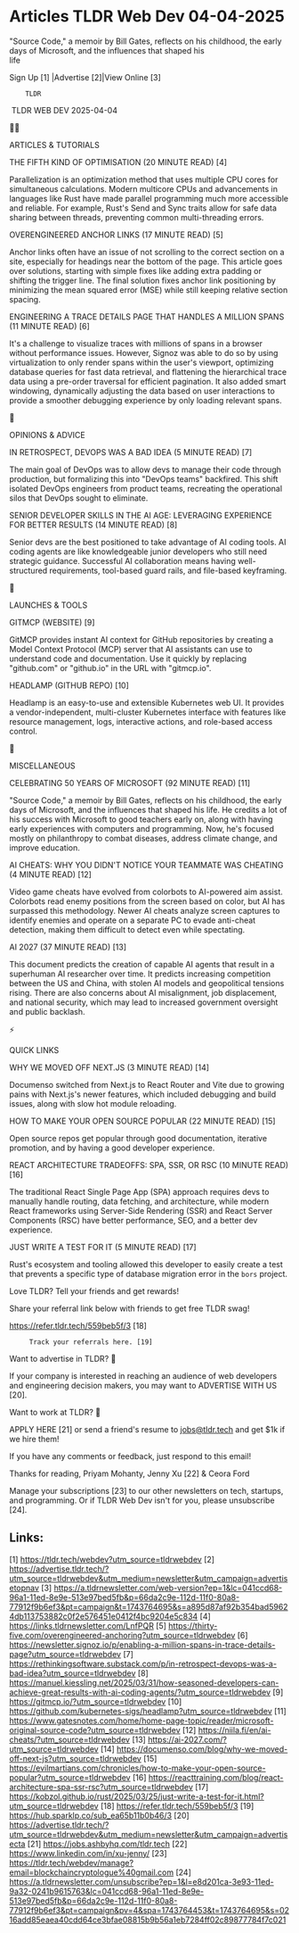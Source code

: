 # Articles TLDR Web Dev 04-04-2025

"Source Code," a memoir by Bill Gates, reflects on his childhood, the
early days of Microsoft, and the influences that shaped his
life ‌ ‌ ‌ ‌ ‌ ‌ ‌ ‌ ‌ ‌ ‌ ‌ ‌ ‌ ‌ ‌ ‌ ‌ ‌ ‌ ‌ ‌ ‌ ‌ ‌ ‌  ‌ ‌ ‌ ‌ ‌ ‌ ‌ ‌ ‌ ‌ ‌ ‌ ‌ ‌ ‌ ‌ ‌ ‌ ‌ ‌ ‌ ‌ ‌ ‌ ‌ ‌ 


 Sign Up [1] |Advertise [2]|View Online [3] 

		TLDR 

 TLDR WEB DEV 2025-04-04

🧑‍💻 

ARTICLES & TUTORIALS

 THE FIFTH KIND OF OPTIMISATION (20 MINUTE READ) [4] 

 Parallelization is an optimization method that uses multiple CPU
cores for simultaneous calculations. Modern multicore CPUs and
advancements in languages like Rust have made parallel programming
much more accessible and reliable. For example, Rust's Send and Sync
traits allow for safe data sharing between threads, preventing common
multi-threading errors. 

 OVERENGINEERED ANCHOR LINKS (17 MINUTE READ) [5] 

 Anchor links often have an issue of not scrolling to the correct
section on a site, especially for headings near the bottom of the
page. This article goes over solutions, starting with simple fixes
like adding extra padding or shifting the trigger line. The final
solution fixes anchor link positioning by minimizing the mean squared
error (MSE) while still keeping relative section spacing. 

 ENGINEERING A TRACE DETAILS PAGE THAT HANDLES A MILLION SPANS (11
MINUTE READ) [6] 

 It's a challenge to visualize traces with millions of spans in a
browser without performance issues. However, Signoz was able to do so
by using virtualization to only render spans within the user's
viewport, optimizing database queries for fast data retrieval, and
flattening the hierarchical trace data using a pre-order traversal for
efficient pagination. It also added smart windowing, dynamically
adjusting the data based on user interactions to provide a smoother
debugging experience by only loading relevant spans. 

🧠 

OPINIONS & ADVICE

 IN RETROSPECT, DEVOPS WAS A BAD IDEA (5 MINUTE READ) [7] 

 The main goal of DevOps was to allow devs to manage their code
through production, but formalizing this into "DevOps teams"
backfired. This shift isolated DevOps engineers from product teams,
recreating the operational silos that DevOps sought to eliminate. 

 SENIOR DEVELOPER SKILLS IN THE AI AGE: LEVERAGING EXPERIENCE FOR
BETTER RESULTS (14 MINUTE READ) [8] 

 Senior devs are the best positioned to take advantage of AI coding
tools. AI coding agents are like knowledgeable junior developers who
still need strategic guidance. Successful AI collaboration means
having well-structured requirements, tool-based guard rails, and
file-based keyframing. 

🚀 

LAUNCHES & TOOLS

 GITMCP (WEBSITE) [9] 

 GitMCP provides instant AI context for GitHub repositories by
creating a Model Context Protocol (MCP) server that AI assistants can
use to understand code and documentation. Use it quickly by replacing
"github.com" or "github.io" in the URL with "gitmcp.io". 

 HEADLAMP (GITHUB REPO) [10] 

 Headlamp is an easy-to-use and extensible Kubernetes web UI. It
provides a vendor-independent, multi-cluster Kubernetes interface with
features like resource management, logs, interactive actions, and
role-based access control. 

🎁 

MISCELLANEOUS

 CELEBRATING 50 YEARS OF MICROSOFT (92 MINUTE READ) [11] 

 "Source Code," a memoir by Bill Gates, reflects on his childhood, the
early days of Microsoft, and the influences that shaped his life. He
credits a lot of his success with Microsoft to good teachers early on,
along with having early experiences with computers and programming.
Now, he's focused mostly on philanthropy to combat diseases, address
climate change, and improve education. 

 AI CHEATS: WHY YOU DIDN'T NOTICE YOUR TEAMMATE WAS CHEATING (4 MINUTE
READ) [12] 

 Video game cheats have evolved from colorbots to AI-powered aim
assist. Colorbots read enemy positions from the screen based on color,
but AI has surpassed this methodology. Newer AI cheats analyze screen
captures to identify enemies and operate on a separate PC to evade
anti-cheat detection, making them difficult to detect even while
spectating. 

 AI 2027 (37 MINUTE READ) [13] 

 This document predicts the creation of capable AI agents that result
in a superhuman AI researcher over time. It predicts increasing
competition between the US and China, with stolen AI models and
geopolitical tensions rising. There are also concerns about AI
misalignment, job displacement, and national security, which may lead
to increased government oversight and public backlash. 

⚡ 

QUICK LINKS

 WHY WE MOVED OFF NEXT.JS (3 MINUTE READ) [14] 

 Documenso switched from Next.js to React Router and Vite due to
growing pains with Next.js's newer features, which included debugging
and build issues, along with slow hot module reloading. 

 HOW TO MAKE YOUR OPEN SOURCE POPULAR (22 MINUTE READ) [15] 

 Open source repos get popular through good documentation, iterative
promotion, and by having a good developer experience. 

 REACT ARCHITECTURE TRADEOFFS: SPA, SSR, OR RSC (10 MINUTE READ) [16] 

 The traditional React Single Page App (SPA) approach requires devs to
manually handle routing, data fetching, and architecture, while modern
React frameworks using Server-Side Rendering (SSR) and React Server
Components (RSC) have better performance, SEO, and a better dev
experience. 

 JUST WRITE A TEST FOR IT (5 MINUTE READ) [17] 

 Rust's ecosystem and tooling allowed this developer to easily create
a test that prevents a specific type of database migration error in
the `bors` project. 

Love TLDR? Tell your friends and get rewards!

 Share your referral link below with friends to get free TLDR swag! 

 https://refer.tldr.tech/559beb5f/3 [18] 

		 Track your referrals here. [19] 

Want to advertise in TLDR? 📰

 If your company is interested in reaching an audience of web
developers and engineering decision makers, you may want to ADVERTISE
WITH US [20]. 

Want to work at TLDR? 💼

 APPLY HERE [21] or send a friend's resume to jobs@tldr.tech and get
$1k if we hire them! 

 If you have any comments or feedback, just respond to this email! 

Thanks for reading, 
Priyam Mohanty, Jenny Xu [22] & Ceora Ford 

 Manage your subscriptions [23] to our other newsletters on tech,
startups, and programming. Or if TLDR Web Dev isn't for you, please
unsubscribe [24]. 

 

Links:
------
[1] https://tldr.tech/webdev?utm_source=tldrwebdev
[2] https://advertise.tldr.tech/?utm_source=tldrwebdev&utm_medium=newsletter&utm_campaign=advertisetopnav
[3] https://a.tldrnewsletter.com/web-version?ep=1&lc=041ccd68-96a1-11ed-8e9e-513e97bed5fb&p=66da2c9e-112d-11f0-80a8-77912f9b6ef3&pt=campaign&t=1743764695&s=a895d87af92b354bad59624db113753882c0f2e576451e0412f4bc9204e5c834
[4] https://links.tldrnewsletter.com/LnfPQR
[5] https://thirty-five.com/overengineered-anchoring?utm_source=tldrwebdev
[6] https://newsletter.signoz.io/p/enabling-a-million-spans-in-trace-details-page?utm_source=tldrwebdev
[7] https://rethinkingsoftware.substack.com/p/in-retrospect-devops-was-a-bad-idea?utm_source=tldrwebdev
[8] https://manuel.kiessling.net/2025/03/31/how-seasoned-developers-can-achieve-great-results-with-ai-coding-agents/?utm_source=tldrwebdev
[9] https://gitmcp.io/?utm_source=tldrwebdev
[10] https://github.com/kubernetes-sigs/headlamp?utm_source=tldrwebdev
[11] https://www.gatesnotes.com/home/home-page-topic/reader/microsoft-original-source-code?utm_source=tldrwebdev
[12] https://niila.fi/en/ai-cheats/?utm_source=tldrwebdev
[13] https://ai-2027.com/?utm_source=tldrwebdev
[14] https://documenso.com/blog/why-we-moved-off-next-js?utm_source=tldrwebdev
[15] https://evilmartians.com/chronicles/how-to-make-your-open-source-popular?utm_source=tldrwebdev
[16] https://reacttraining.com/blog/react-architecture-spa-ssr-rsc?utm_source=tldrwebdev
[17] https://kobzol.github.io/rust/2025/03/25/just-write-a-test-for-it.html?utm_source=tldrwebdev
[18] https://refer.tldr.tech/559beb5f/3
[19] https://hub.sparklp.co/sub_ea65b11b0b46/3
[20] https://advertise.tldr.tech/?utm_source=tldrwebdev&utm_medium=newsletter&utm_campaign=advertisecta
[21] https://jobs.ashbyhq.com/tldr.tech
[22] https://www.linkedin.com/in/xu-jenny/
[23] https://tldr.tech/webdev/manage?email=blockchaincryptologue%40gmail.com
[24] https://a.tldrnewsletter.com/unsubscribe?ep=1&l=e8d201ca-3e93-11ed-9a32-0241b9615763&lc=041ccd68-96a1-11ed-8e9e-513e97bed5fb&p=66da2c9e-112d-11f0-80a8-77912f9b6ef3&pt=campaign&pv=4&spa=1743764453&t=1743764695&s=0216add85eaea40cdd64ce3bfae08815b9b56a1eb7284ff02c89877784f7c021